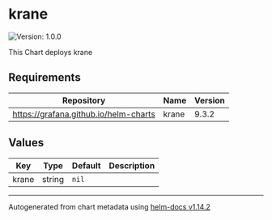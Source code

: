 # krane

![Version: 1.0.0](https://img.shields.io/badge/Version-1.0.0-informational?style=flat-square)

This Chart deploys krane

## Requirements

| Repository | Name | Version |
|------------|------|---------|
| https://grafana.github.io/helm-charts | krane | 9.3.2 |

## Values

| Key | Type | Default | Description |
|-----|------|---------|-------------|
| krane | string | `nil` |  |

----------------------------------------------
Autogenerated from chart metadata using [helm-docs v1.14.2](https://github.com/norwoodj/helm-docs/releases/v1.14.2)
